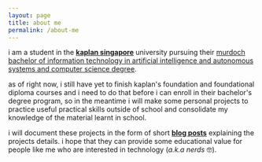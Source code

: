 ```yaml
---
layout: page
title: about me
permalink: /about-me
---
```


i am a student in the **[kaplan singapore][kaplan]** university pursuing their [murdoch bachelor of information technology in artificial intelligence and autonomous systems and computer science degree][degree].

as of right now, i still have yet to finish kaplan's foundation and foundational diploma courses and i need to do that before i can enroll in their bachelor's degree program, so in the meantime i will make some personal projects to practice useful practical skills outside of school and consolidate my knowledge of the material learnt in school.

i will document these projects in the form of short **[blog posts][home]** explaining the projects details. i hope that they can provide some educational value for people like me who are interested in technology (*a.k.a nerds* 🤓).

[home]: /
[kaplan]: https://www.kaplan.com.sg
[degree]: https://www.kaplan.com.sg/bachelors-degree/bachelor-of-information-technology-in-artificial-intelligence-and-autonomous-systems-and-computer-science-double-major
